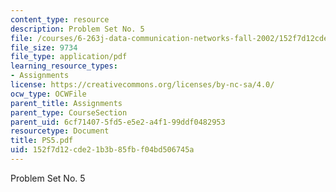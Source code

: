 ```yaml
---
content_type: resource
description: Problem Set No. 5
file: /courses/6-263j-data-communication-networks-fall-2002/152f7d12cde21b3b85fbf04bd506745a_PS5.pdf
file_size: 9734
file_type: application/pdf
learning_resource_types:
- Assignments
license: https://creativecommons.org/licenses/by-nc-sa/4.0/
ocw_type: OCWFile
parent_title: Assignments
parent_type: CourseSection
parent_uid: 6cf71407-5fd5-e5e2-a4f1-99ddf0482953
resourcetype: Document
title: PS5.pdf
uid: 152f7d12-cde2-1b3b-85fb-f04bd506745a
---
```

Problem Set No. 5